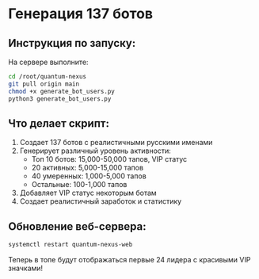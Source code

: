 # Генерация 137 ботов

## Инструкция по запуску:

На сервере выполните:

```bash
cd /root/quantum-nexus
git pull origin main
chmod +x generate_bot_users.py
python3 generate_bot_users.py
```

## Что делает скрипт:

1. Создает 137 ботов с реалистичными русскими именами
2. Генерирует различный уровень активности:
   - Топ 10 ботов: 15,000-50,000 тапов, VIP статус
   - 20 активных: 5,000-15,000 тапов
   - 40 умеренных: 1,000-5,000 тапов
   - Остальные: 100-1,000 тапов
3. Добавляет VIP статус некоторым ботам
4. Создает реалистичный заработок и статистику

## Обновление веб-сервера:

```bash
systemctl restart quantum-nexus-web
```

Теперь в топе будут отображаться первые 24 лидера с красивыми VIP значками!



